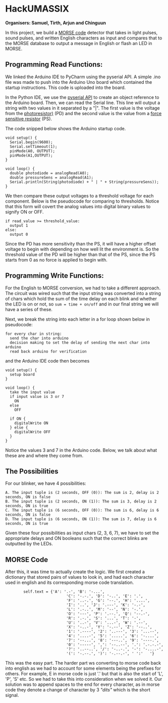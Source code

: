 # HackUMASSIX


__Organisers: Samuel, Tirth, Arjun and Chinguun__

In this project, we build a [MORSE code](https://www.britannica.com/topic/Morse-Code) detector that takes in light pulses, sound pulses, and written English characters as input and compares that to the MORSE database to output a message in English or flash an LED in MORSE. 

## Programming Read Functions: 
We linked the Arduino IDE to PyCharm using the pyserial API. A simple .ino file was made to push into the Arduino Uno board which contained the startup instructions. This code is uploaded into the board. 

In the Python IDE, we use the [pyserial API](https://pyserial.readthedocs.io/en/latest/pyserial_api.html) to create an object reference to the Arduino board. Then, we can read the Serial line. This line will output a string with two values in it separated by a "|". The first value is the voltage from the [photoresistor)](https://arduinomodules.info/ky-018-photoresistor-module/) (PD) and the second value is the value from a [force sensitive resistor](https://learn.adafruit.com/force-sensitive-resistor-fsr) (PS). 

The code snipped below shows the Arduino startup code. 
```
void setup() {
  Serial.begin(9600);
  Serial.setTimeout(1);
  pinMode(A0, OUTPUT);
  pinMode(A1,OUTPUT);
}

void loop() {
  double photodiode = analogRead(A0);
  double pressureSens = analogRead(A1);
  Serial.println(String(photodiode) + " | " + String(pressureSens));
}
```

We then compare these output voltages to a threshold voltage for each component. Below is the pseudocode for comparing to thresholds. Notice that this form will covert the analog values into digital binary values to signify ON or OFF. 
```
if read_value >= threshold_value:
  output 1
else:
  output 0
```

Since the PD has more sensitivity than the PS, it will have a higher offset voltage to begin with depending on how well lit the environment is. So the threshold value of the PD will be higher than that of the PS, since the PS starts from 0 as no force is applied to begin with. 

## Programming Write Functions:
For the English to MORSE conversion, we had to take a different approach. The circuit was wired such that the input string was converted into a string of chars which hold the sum of the time delay on each blink and whether the LED is on or not, so ```sum = time + on/off``` and in our final string we will have a series of these. 

Next, we break the string into each letter in a for loop shown below in pseudocode:
```
for every char in string:
  send the char into arduino
  decision making to set the delay of sending the next char into arduino
  read back arduino for verification
```

and the Arduino IDE code then becomes
```
void setup() {
  setup board
}

void loop() {
  take the input value
  if input value is 3 or 7
    ON
  else
    OFF
  
  if ON {
    digitalWrite ON
  } else {
    digitalWrite OFF
  }
}
```

Notice the values 3 and 7 in the Arduino code. Below, we talk about what these are and where they come from. 

## The Possibilities
For our blinker, we have 4 possibilities:
```
A. The input tuple is (2 seconds, OFF (0)): The sum is 2, delay is 2 seconds, ON is false
B. The input tuple is (2 seconds, ON (1)): The sum is 3, delay is 2 seconds, ON is true
C. The input tuple is (6 seconds, OFF (0)): The sum is 6, delay is 6 seconds, ON is false
D. The input tuple is (6 seconds, ON (1)): The sum is 7, delay is 6 seconds, ON is true
```

Given these four possibilities as input chars (2, 3, 6, 7), we have to set the appropriate delays and ON booleans such that the correct blinks are outputted by the LEDs. 


## MORSE Code

After this, it was time to actually create the logic. We first created a dictionary that stored pairs of values to look in, and had each character used in english and its corresponding morse code translation.

```
        self.text = {'A': '.-', 'B': '-...',
                           'C': '-.-.', 'D': '-..', 'E': '.',
                           'F': '..-.', 'G': '--.', 'H': '....',
                           'I': '..', 'J': '.---', 'K': '-.-',
                           'L': '.-..', 'M': '--', 'N': '-.',
                           'O': '---', 'P': '.--.', 'Q': '--.-',
                           'R': '.-.', 'S': '...', 'T': '-',
                           'U': '..-', 'V': '...-', 'W': '.--',
                           'X': '-..-', 'Y': '-.--', 'Z': '--..',
                           '1': '.----', '2': '..---', '3': '...--',
                           '4': '....-', '5': '.....', '6': '-....',
                           '7': '--...', '8': '---..', '9': '----.',
                           '0': '-----', ',': '--..--', '.': '.-.-.-',
                           '?': '..--..', '/': '-..-.', '-': '-....-',
                           '(': '-.--.', ')': '-.--.-', ' ':'   '}
  ```
  
  This was the easy part. The harder part ws converting to morse code back into english as we had to account for some elements being the prefixes for others. For example, E in morse code is just '.' but that is also the start of 'L', 'P', 'S' etc. So we had to take this into consideration when we solved it. Our solution was to append spaces to the end for every character, as in morse code they denote a change of character by 3 *"dits"* which is the short signal.

